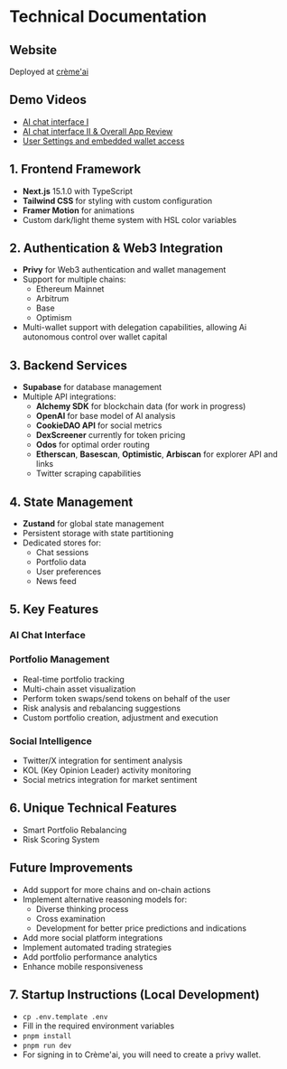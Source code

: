 # Technical Documentation

## Website

Deployed at [crème'ai](https://creme-ai.vercel.app)

## Demo Videos

-   [AI chat interface I](https://drive.google.com/file/d/18K4_e1fPBkw7CNu9LPnPqW0JsJHsjM8C/view?usp=drive_link)
-   [AI chat interface II & Overall App Review](https://drive.google.com/file/d/1cqCOAsxGJ7Zg70z_nKI7Jisq8XYcBScy/view?usp=drive_link)
-   [User Settings and embedded wallet access](https://drive.google.com/file/d/1kbAwETS-0V4MkA2UPnqZr9GXOjGrnemc/view?usp=sharing)

## 1. Frontend Framework

-   **Next.js** 15.1.0 with TypeScript
-   **Tailwind CSS** for styling with custom configuration
-   **Framer Motion** for animations
-   Custom dark/light theme system with HSL color variables

## 2. Authentication & Web3 Integration

-   **Privy** for Web3 authentication and wallet management
-   Support for multiple chains:
    -   Ethereum Mainnet
    -   Arbitrum
    -   Base
    -   Optimism
-   Multi-wallet support with delegation capabilities, allowing Ai autonomous control over wallet capital

## 3. Backend Services

-   **Supabase** for database management
-   Multiple API integrations:
    -   **Alchemy SDK** for blockchain data (for work in progress)
    -   **OpenAI** for base model of AI analysis
    -   **CookieDAO API** for social metrics
    -   **DexScreener** currently for token pricing
    -   **Odos** for optimal order routing
    -   **Etherscan**, **Basescan**, **Optimistic**, **Arbiscan** for explorer API and links
    -   Twitter scraping capabilities

## 4. State Management

-   **Zustand** for global state management
-   Persistent storage with state partitioning
-   Dedicated stores for:
    -   Chat sessions
    -   Portfolio data
    -   User preferences
    -   News feed

## 5. Key Features

### AI Chat Interface

### Portfolio Management

-   Real-time portfolio tracking
-   Multi-chain asset visualization
-   Perform token swaps/send tokens on behalf of the user
-   Risk analysis and rebalancing suggestions
-   Custom portfolio creation, adjustment and execution

### Social Intelligence

-   Twitter/X integration for sentiment analysis
-   KOL (Key Opinion Leader) activity monitoring
-   Social metrics integration for market sentiment

## 6. Unique Technical Features

-   Smart Portfolio Rebalancing
-   Risk Scoring System

## Future Improvements

-   Add support for more chains and on-chain actions
-   Implement alternative reasoning models for:
    -   Diverse thinking process
    -   Cross examination
    -   Development for better price predictions and indications
-   Add more social platform integrations
-   Implement automated trading strategies
-   Add portfolio performance analytics
-   Enhance mobile responsiveness

## 7. Startup Instructions (Local Development)

-   `cp .env.template .env`
-   Fill in the required environment variables
-   `pnpm install`
-   `pnpm run dev`
-   For signing in to Crème'ai, you will need to create a privy wallet.
